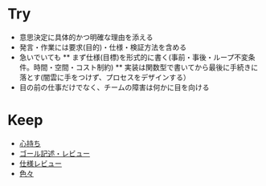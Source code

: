 


Try
===================

* 意思決定に具体的かつ明確な理由を添える
* 発言・作業には要求(目的)・仕様・検証方法を含める
* 急いでいても
** まず仕様(目標)を形式的に書く(事前・事後・ループ不変条件。時間・空間・コスト制約)
** 実装は関数型で書いてから最後に手続きに落とす(闇雲に手をつけず、プロセスをデザインする）
* 目の前の仕事だけでなく、チームの障害は何かに目を向ける



Keep
===================

* [心持ち](config/always.md)
* [ゴール記述・レビュー](config/goal.md)
* [仕様レビュー](config/spec.md)
* [色々](config/etc.md)




